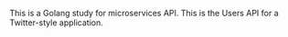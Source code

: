 This is a Golang study for microservices  API. This is the Users API for a Twitter-style application.